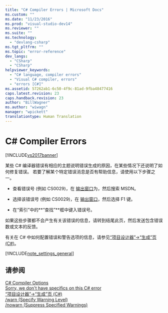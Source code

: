 ```yaml
---
title: "C# Compiler Errors | Microsoft Docs"
ms.custom: ""
ms.date: "11/23/2016"
ms.prod: "visual-studio-dev14"
ms.reviewer: ""
ms.suite: ""
ms.technology: 
  - "devlang-csharp"
ms.tgt_pltfrm: ""
ms.topic: "error-reference"
dev_langs: 
  - "CSharp"
  - "CSharp"
helpviewer_keywords: 
  - "C# language, compiler errors"
  - "Visual C# compiler, errors"
  - "errors [C#]"
ms.assetid: 57262ab1-6c50-4f9c-81ad-9fba48477416
caps.latest.revision: 23
caps.handback.revision: 23
author: "BillWagner"
ms.author: "wiwagn"
manager: "wpickett"
translationtype: Human Translation
---
```

# C# Compiler Errors
[!INCLUDE[vs2017banner](../../../csharp/includes/vs2017banner.md)]

某些 C\# 编译器错误有相应的主题说明错误生成的原因，在某些情况下还说明了如何修复错误。  若要了解某个特定错误消息是否有帮助信息，请使用以下步骤之一。  
  
-   查看错误号 \(例如 CS0029\)，在 [输出窗口](/visual-studio/ide/reference/output-window)为，然后搜索 MSDN。  
  
-   选择该错误号 \(例如 CS0029\)，在 [输出窗口](/visual-studio/ide/reference/output-window)，然后选择 F1 键。  
  
-   在“索引”中的**“查找”**框中键入错误号。  
  
 如果这些步骤都不会产生有关该错误的信息，请转到结尾此页，然后发送包含错误数或文本的反馈。  
  
 有关在 C\# 中如何配置错误和警告选项的信息，请参见[“项目设计器”\-\>“生成”页 \(C\#\)](/visual-studio/ide/reference/build-page-project-designer-csharp)。  
  
 [!INCLUDE[note_settings_general](../../../csharp/language-reference/compiler-messages/includes/note_settings_general_md.md)]  
  
## 请参阅  
 [C\# Compiler Options](../../../csharp/language-reference/compiler-options/index.md)   
 [Sorry, we don't have specifics on this C\# error](../../../csharp/misc/sorry-we-don-t-have-specifics-on-this-csharp-error.md)   
 [“项目设计器”\-\>“生成”页 \(C\#\)](/visual-studio/ide/reference/build-page-project-designer-csharp)   
 [\/warn \(Specify Warning Level\)](../../../csharp/language-reference/compiler-options/warn-compiler-option.md)   
 [\/nowarn \(Suppress Specified Warnings\)](../../../csharp/language-reference/compiler-options/nowarn-compiler-option.md)